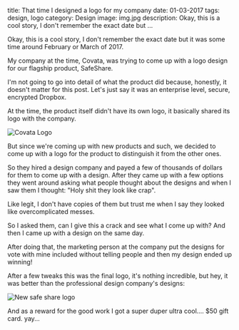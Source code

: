 title: That time I designed a logo for my company
date: 01-03-2017
tags: design, logo
category: Design
image: img.jpg
description: Okay, this is a cool story, I don't remember the exact date but ...

Okay, this is a cool story, I don't remember the exact date but it was some time around February or March of 2017.

My company at the time, Covata, was trying to come up with a logo design for our flagship product, SafeShare.

I'm not going to go into detail of what the product did because, honestly, it doesn't matter for this post. Let's just say it was an enterprise level, secure, encrypted Dropbox.

At the time, the product itself didn't have its own logo, it basically shared its logo with the company.

![Covata Logo](/post/asset/500/124/01-03-2017-safe-share-logo/covata-logo.jpg)

But since we're coming up with new products and such, we decided to come up with a logo for the product to distinguish it from the other ones.

So they hired a design company and payed a few of thousands of dollars for them to come up with a design. After they came up with a few options they went around asking what people thought about the designs and when I saw them I thought: "Holy shit they look like crap".

Like legit, I don't have copies of them but trust me when I say they looked like overcomplicated messes.

So I asked them, can I give this a crack and see what I come up with? And then I came up with a design on the same day.

After doing that, the marketing person at the company put the designs for vote with mine included without telling people and then my design ended up winning!

After a few tweaks this was the final logo, it's nothing incredible, but hey, it was better than the professional design company's designs:

![New safe share logo](/post/asset/650/185/01-03-2017-safe-share-logo/img.jpg)

And as a reward for the good work I got a super duper ultra cool.... \$50 gift card. yay...
